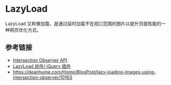 # LazyLoad

LazyLoad 又称懒加载，是通过延时加载不在视口范围的图片以提升页面性能的一种网页优化方式。

## 参考链接
* [Intersection Observer API](https://developer.mozilla.org/en-US/docs/Web/API/Intersection_Observer_API)
* [LazyLoad 组件/ jQuery 插件](https://appelsiini.net/projects/lazyload)
* https://deanhume.com/Home/BlogPost/lazy-loading-images-using-intersection-observer/10163
